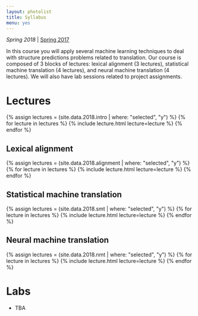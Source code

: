 ```yaml
---
layout: photolist
title: Syllabus
menu: yes
---
```


*Spring 2018* &#124; [Spring 2017](2017)

In this course you will apply several machine learning techniques to deal with structure predictions problems related to translation.
Our course is composed of 3 blocks of lectures: lexical alignment (3 lectures), statistical machine translation (4 lectures), and neural machine translation (4 lectures).
We will also have lab sessions related to project assignments.

# Lectures

{% assign lectures = (site.data.2018.intro | where: "selected", "y") %}
{% for lecture in lectures %}
{% include lecture.html lecture=lecture %}
{% endfor %}

## Lexical alignment

{% assign lectures = (site.data.2018.alignment | where: "selected", "y") %}
{% for lecture in lectures %}
{% include lecture.html lecture=lecture %}
{% endfor %}

## Statistical machine translation

{% assign lectures = (site.data.2018.smt | where: "selected", "y") %}
{% for lecture in lectures %}
{% include lecture.html lecture=lecture %}
{% endfor %}

## Neural machine translation

{% assign lectures = (site.data.2018.nmt | where: "selected", "y") %}
{% for lecture in lectures %}
{% include lecture.html lecture=lecture %}
{% endfor %}


# Labs

* TBA
